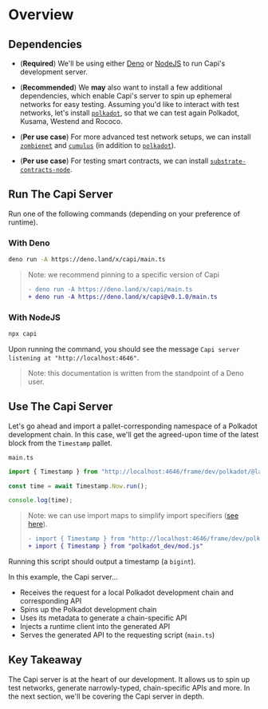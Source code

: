 # Overview

## Dependencies

- (**Required**) We'll be using either [Deno](https://github.com/denoland/deno)
  or [NodeJS](https://github.com/nodejs/node) to run Capi's development server.

- (**Recommended**) We **may** also want to install a few additional
  dependencies, which enable Capi's server to spin up ephemeral networks for
  easy testing. Assuming you'd like to interact with test networks, let's
  install [`polkadot`](https://github.com/paritytech/polkadot), so that we can
  test again Polkadot, Kusama, Westend and Rococo.

- (**Per use case**) For more advanced test network setups, we can install
  [`zombienet`](https://github.com/paritytech/zombienet) and
  [`cumulus`](https://github.com/paritytech/cumulus) (in addition to
  [`polkadot`](https://github.com/paritytech/polkadot)).

- (**Per use case**) For testing smart contracts, we can install
  [`substrate-contracts-node`](https://github.com/paritytech/substrate-contracts-node).

## Run The Capi Server

Run one of the following commands (depending on your preference of runtime).

### With **Deno**

```sh
deno run -A https://deno.land/x/capi/main.ts
```

> Note: we recommend pinning to a specific version of Capi
>
> ```diff
> - deno run -A https://deno.land/x/capi/main.ts
> + deno run -A https://deno.land/x/capi@v0.1.0/main.ts
> ```

### With **NodeJS**

```sh
npx capi
```

Upon running the command, you should see the message
`Capi server listening at "http://localhost:4646"`.

> Note: this documentation is written from the standpoint of a Deno user.

## Use The Capi Server

Let's go ahead and import a pallet-corresponding namespace of a Polkadot
development chain. In this case, we'll get the agreed-upon time of the latest
block from the `Timestamp` pallet.

`main.ts`

```ts
import { Timestamp } from "http://localhost:4646/frame/dev/polkadot/@latest/mod.js";

const time = await Timestamp.Now.run();

console.log(time);
```

> Note: we can use import maps to simplify import specifiers
> ([see here](/docs/getting_started/import_mapping.md)).
>
> ```diff
> - import { Timestamp } from "http://localhost:4646/frame/dev/polkadot/@latest/mod.js"
> + import { Timestamp } from "polkadot_dev/mod.js"
> ```

Running this script should output a timestamp (a `bigint`).

In this example, the Capi server...

- Receives the request for a local Polkadot development chain and corresponding
  API
- Spins up the Polkadot development chain
- Uses its metadata to generate a chain-specific API
- Injects a runtime client into the generated API
- Serves the generated API to the requesting script (`main.ts`)

## Key Takeaway

The Capi server is at the heart of our development. It allows us to spin up test
networks, generate narrowly-typed, chain-specific APIs and more. In the next
section, we'll be covering the Capi server in depth.
